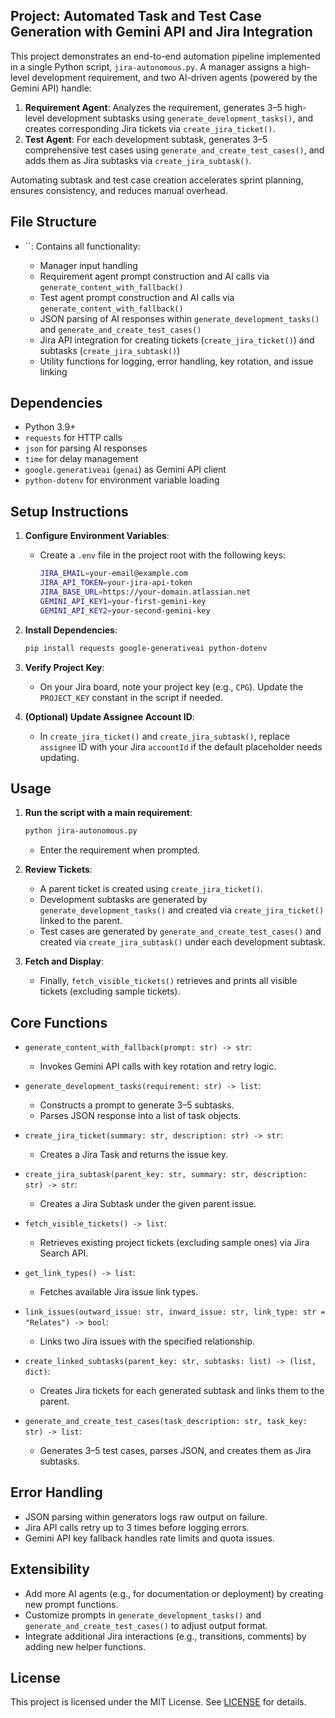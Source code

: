 ## Project: Automated Task and Test Case Generation with Gemini API and Jira Integration

This project demonstrates an end-to-end automation pipeline implemented in a single Python script, `jira-autonomous.py`. A manager assigns a high-level development requirement, and two AI-driven agents (powered by the Gemini API) handle:

1. **Requirement Agent**: Analyzes the requirement, generates 3–5 high-level development subtasks using `generate_development_tasks()`, and creates corresponding Jira tickets via `create_jira_ticket()`.
2. **Test Agent**: For each development subtask, generates 3–5 comprehensive test cases using `generate_and_create_test_cases()`, and adds them as Jira subtasks via `create_jira_subtask()`.

Automating subtask and test case creation accelerates sprint planning, ensures consistency, and reduces manual overhead.

## File Structure

* \`\`: Contains all functionality:

  * Manager input handling
  * Requirement agent prompt construction and AI calls via `generate_content_with_fallback()`
  * Test agent prompt construction and AI calls via `generate_content_with_fallback()`
  * JSON parsing of AI responses within `generate_development_tasks()` and `generate_and_create_test_cases()`
  * Jira API integration for creating tickets (`create_jira_ticket()`) and subtasks (`create_jira_subtask()`)
  * Utility functions for logging, error handling, key rotation, and issue linking

## Dependencies

* Python 3.9+
* `requests` for HTTP calls
* `json` for parsing AI responses
* `time` for delay management
* `google.generativeai` (`genai`) as Gemini API client
* `python-dotenv` for environment variable loading

## Setup Instructions

1. **Configure Environment Variables**:

   * Create a `.env` file in the project root with the following keys:

     ```bash
     JIRA_EMAIL=your-email@example.com
     JIRA_API_TOKEN=your-jira-api-token
     JIRA_BASE_URL=https://your-domain.atlassian.net
     GEMINI_API_KEY1=your-first-gemini-key
     GEMINI_API_KEY2=your-second-gemini-key
     ```

2. **Install Dependencies**:

   ```bash
   pip install requests google-generativeai python-dotenv
   ```

3. **Verify Project Key**:

   * On your Jira board, note your project key (e.g., `CPG`). Update the `PROJECT_KEY` constant in the script if needed.

4. **(Optional) Update Assignee Account ID**:

   * In `create_jira_ticket()` and `create_jira_subtask()`, replace `assignee` ID with your Jira `accountId` if the default placeholder needs updating.

## Usage

1. **Run the script with a main requirement**:

   ```bash
   python jira-autonomous.py
   ```

   * Enter the requirement when prompted.

2. **Review Tickets**:

   * A parent ticket is created using `create_jira_ticket()`.
   * Development subtasks are generated by `generate_development_tasks()` and created via `create_jira_ticket()` linked to the parent.
   * Test cases are generated by `generate_and_create_test_cases()` and created via `create_jira_subtask()` under each development subtask.

3. **Fetch and Display**:

   * Finally, `fetch_visible_tickets()` retrieves and prints all visible tickets (excluding sample tickets).

## Core Functions

* `generate_content_with_fallback(prompt: str) -> str`:

  * Invokes Gemini API calls with key rotation and retry logic.

* `generate_development_tasks(requirement: str) -> list`:

  * Constructs a prompt to generate 3–5 subtasks.
  * Parses JSON response into a list of task objects.

* `create_jira_ticket(summary: str, description: str) -> str`:

  * Creates a Jira Task and returns the issue key.

* `create_jira_subtask(parent_key: str, summary: str, description: str) -> str`:

  * Creates a Jira Subtask under the given parent issue.

* `fetch_visible_tickets() -> list`:

  * Retrieves existing project tickets (excluding sample ones) via Jira Search API.

* `get_link_types() -> list`:

  * Fetches available Jira issue link types.

* `link_issues(outward_issue: str, inward_issue: str, link_type: str = "Relates") -> bool`:

  * Links two Jira issues with the specified relationship.

* `create_linked_subtasks(parent_key: str, subtasks: list) -> (list, dict)`:

  * Creates Jira tickets for each generated subtask and links them to the parent.

* `generate_and_create_test_cases(task_description: str, task_key: str) -> list`:

  * Generates 3–5 test cases, parses JSON, and creates them as Jira subtasks.

## Error Handling

* JSON parsing within generators logs raw output on failure.
* Jira API calls retry up to 3 times before logging errors.
* Gemini API key fallback handles rate limits and quota issues.

## Extensibility

* Add more AI agents (e.g., for documentation or deployment) by creating new prompt functions.
* Customize prompts in `generate_development_tasks()` and `generate_and_create_test_cases()` to adjust output format.
* Integrate additional Jira interactions (e.g., transitions, comments) by adding new helper functions.

## License

This project is licensed under the MIT License. See [LICENSE](LICENSE) for details.
